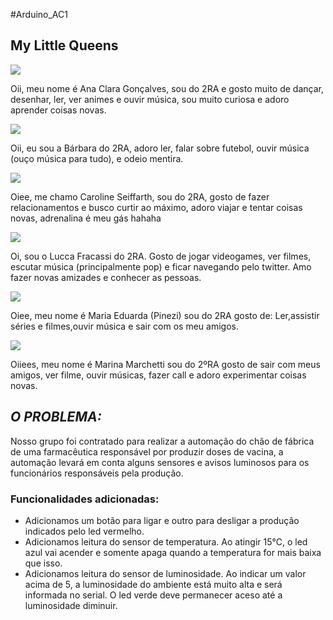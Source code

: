 #Arduino_AC1
## My Little Queens

![](https://anyimage.io/storage/uploads/60b05d2331b9fc1056c1b0431d1b5f9e)

Oii, meu nome é Ana Clara Gonçalves, sou do 2RA e gosto muito de dançar, desenhar, ler, ver animes e ouvir música, sou muito curiosa e adoro aprender coisas novas.


![](https://anyimage.io/storage/uploads/ed01d3a6d0e94e13237953a640f4d6d7)

Oii, eu sou a Bárbara do 2RA, adoro ler, falar sobre futebol, ouvir música (ouço música para tudo), e odeio mentira.

![](https://anyimage.io/storage/uploads/e3f3fad27154293db5746ca6599ee0c2)

Oiee, me chamo Caroline Seiffarth, sou do 2RA, gosto de fazer relacionamentos e busco curtir ao máximo, adoro viajar e tentar coisas novas, adrenalina é meu gás hahaha

![](https://anyimage.io/storage/uploads/67a8faf407307bd26a51d2fd42142296)

Oi, sou o Lucca Fracassi do 2RA. Gosto de jogar videogames, ver filmes, escutar música (principalmente pop) e ficar navegando pelo twitter. Amo fazer novas amizades e conhecer as pessoas.

![](https://anyimage.io/storage/uploads/8814ae7b449c067fe29ac65c5dcaac30)

Oiee, meu nome é Maria Eduarda (Pinezi) sou do 2RA gosto de: Ler,assistir séries e filmes,ouvir música e sair com os meu amigos.

![](https://anyimage.io/storage/uploads/6e649bd5ebbc18948b8df1dfc6b5d0ad)

Oiiees, meu nome é Marina Marchetti sou do 2ºRA gosto de sair com meus amigos, ver filme, ouvir músicas, fazer call e adoro experimentar coisas novas.

## *O PROBLEMA:*

Nosso grupo foi contratado para realizar a automação do chão de fábrica de uma farmacêutica responsável por produzir doses de vacina, a automação levará em conta alguns sensores e avisos luminosos para os funcionários responsáveis pela produção.


### Funcionalidades adicionadas:

- Adicionamos um botão para ligar e outro para desligar a produção indicados pelo led vermelho.
- Adicionamos leitura do sensor de temperatura. Ao atingir 15℃, o led azul vai acender e somente apaga quando a temperatura for mais baixa que isso.
- Adicionamos leitura do sensor de luminosidade. Ao indicar um valor acima de 5, a luminosidade do ambiente está muito alta e será informada no serial. O led verde deve permanecer aceso até a luminosidade diminuir.
